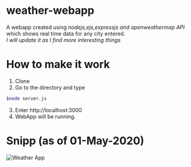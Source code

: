 # weather-webapp
A webapp created using *nodejs,ejs,expressjs and openweathermap API* which shows real time data for any city entered.<br/>
*I will update it as I find more interesting things*

# How to make it work
1. Clone
2. Go to the directory and type 
```bash
$node server.js
```
3. Enter http://localhost:3000
4. WebApp will be running.


# Snipp (as of 01-May-2020)

![Weather App](https://i.imgur.com/cWzG8We.png)
